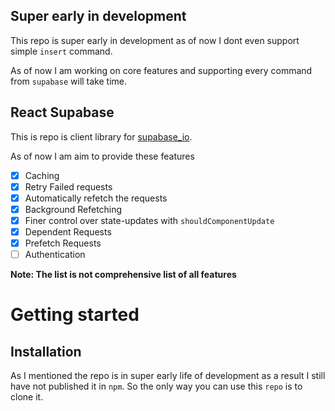 ## Super early in development

This repo is super early in development as of now I dont even support simple `insert` command.

As of now I am working on core features and supporting every command from `supabase` will take time.

## React Supabase

This is repo is client library for [supabase_io](https://supabase.io/).

As of now I am aim to provide these features

- [x] Caching
- [x] Retry Failed requests
- [x] Automatically refetch the requests
- [x] Background Refetching
- [x] Finer control over state-updates with `shouldComponentUpdate`
- [x] Dependent Requests
- [x] Prefetch Requests
- [ ] Authentication

**Note: The list is not comprehensive list of all features**

# Getting started

## Installation

As I mentioned the repo is in super early life of development as a result I still have not published it in `npm`. So the only way you can use this `repo` is to clone it.
